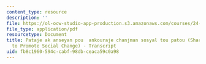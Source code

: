 ```yaml
---
content_type: resource
description: ''
file: https://ol-ocw-studio-app-production.s3.amazonaws.com/courses/24-908-creole-language-and-caribbean-identities-spring-2017/fb8c1960594ccabf98dbceaca59c0a98_MIT24_908S17_Sharing_with_Teachers_Creole_300k.pdf
file_type: application/pdf
resourcetype: Document
title: Pataje ak anseyan pou  ankouraje chanjman sosyal tou patou (Sharing with Teachers
  to Promote Social Change) - Transcript
uid: fb8c1960-594c-cabf-98db-ceaca59c0a98
---
```

